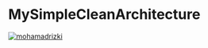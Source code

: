# MySimpleCleanArchitecture
[![mohamadrizki](https://circleci.com/gh/svenster18/MySimpleCleanArchitecture.svg?style=svg)](https://circleci.com/gh/svenster18/MySimpleCleanArchitecture)
